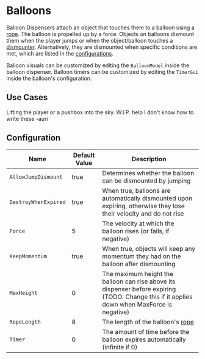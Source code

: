 # Balloons

Balloon Dispensers attach an object that touches them to a balloon using a [rope][RopeConstraint].
The balloon is propelled up by a force.
Objects on balloons dismount them when the player jumps or when the object/balloon touches a [dismounter](dismounters.md).
Alternatively, they are dismounted when specific conditions are met, which are listed in the [configurations](#configuration).

Balloon visuals can be customized by editing the `BalloonModel` inside the balloon dispenser.
Balloon timers can be customized by editing the `TimerGui` inside the balloon's configuration.

## Use Cases

Lifting the player or a pushbox into the sky.
W.I.P.
help I don't know how to write these -auri

## Configuration

| Name | Default Value | Description
|------|---------------|------------
| `AllowJumpDismount` | true | Determines whether the balloon can be dismounted by jumping
| `DestroyWhenExpired` | true | When true, balloons are automatically dismounted upon expiring, otherwise they lose their velocity and do not rise
| `Force` | 5 | The velocity at which the balloon rises (or falls, if negative)
| `KeepMomentum` | true | When true, objects will keep any momentum they had on the balloon after dismounting
| `MaxHeight` | 0 | The maximum height the balloon can rise above its dispenser before expiring (TODO: Change this if it applies down when MaxForce is negative)
| `RopeLength` | 8 | The length of the balloon's [rope][RopeConstraint]
| `Timer` | 0 | The amount of time before the balloon expires automatically (infinite if 0)

[RopeConstraint]: https://create.roblox.com/docs/reference/engine/classes/RopeConstraint